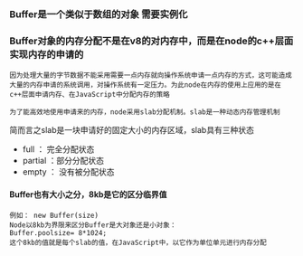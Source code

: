 ### Buffer是一个类似于数组的对象 需要实例化

### Buffer对象的内存分配不是在v8的对内存中，而是在node的c++层面实现内存的申请的
    因为处理大量的字节数据不能采用需要一点内存就向操作系统申请一点内存的方式，这可能造成大量的内存申请的系统调用，对操作系统有一定压力。为此node在内存的使用上应用的是在c++层面申请内存、在JavaScript中分配内存的策略

    为了能高效地使用申请来的内存，node采用slab分配机制。slab是一种动态内存管理机制

简而言之slab是一块申请好的固定大小的内存区域，slab具有三种状态

- full ： 完全分配状态
- partial ：部分分配状态
- empty ： 没有被分配状态

#### Buffer也有大小之分，8kb是它的区分临界值

    例如： new Buffer(size)
    Node以8kb为界限来区分Buffer是大对象还是小对象：
    Buffer.poolsize= 8*1024;
    这个8kb的值就是每个slab的值，在JavaScript中，以它作为单位单元进行内存分配

    
